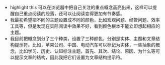 - highlight this 可以在浏览器中把自己关注的重点概念高亮出来，这样可以提醒自己重点阅读的段落，还可以让阅读变得更加有节奏感。
- 我最初希望把不同的主题设置成不同的颜色，比如宏观问题、经管问题、效率工具等，但是发现在实际阅读中效果不好，看到颜色根本不能立即想起相应的主题。
- 我目前把概念划分了三个种类，设置了三种颜色，分别是实体、主题和文章结构提示符。比如，苹果公司、中国、电动汽车可以标记为实体，一些抽象的概念，比如学习、历史、认知标注主题，首先、其次、结论、原因、为什么等可以提示文章的结构，因此我把它们设置为文章结构提示符。

